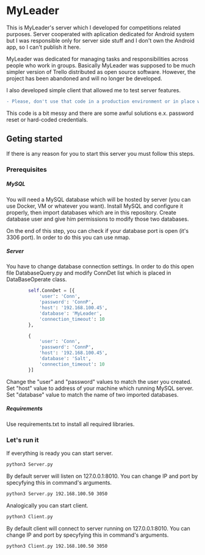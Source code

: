 # MyLeader
This is MyLeader's server which I developed for competitions related purposes. Server cooperated with aplication dedicated for
Android system but I was responsible only for server side stuff and I don't own the Android app, so I can't publish it here.

MyLeader was dedicated for managing tasks and responsibilities across people who work in groups. Basically MyLeader was supposed to
be much simpler version of Trello distributed as open source software. However, the project has been abandoned and will no
longer be developed.

I also developed simple client that allowed me to test server features.

```diff
- Please, don't use that code in a production environment or in place where any security standards are desired. 
```
This code is a bit messy and there are some awful solutions e.x. password reset or hard-coded credentials.

## Geting started
If there is any reason for you to start this server you must follow this steps.

### Prerequisites

##### MySQL
You will need a MySQL database which will be hosted by server (you can use Docker, VM or whatever you want). Install MySQL and
configure it properly, then import databases which are in this repository.
Create database user and give him permissions  to modify those two databases.

On the end of this step, you can check if your database port is open (it's 3306 port). In order to do this you can use nmap.

##### Server
You have to change database connection settings. In order to do this open file DatabaseQuery.py and modify ConnDet list which is placed in DataBaseOperate class.

```python
        self.ConnDet = [{
            'user': 'Conn',
            'password': 'ConnP',
            'host': '192.168.100.45',
            'database': 'MyLeader',
            'connection_timeout': 10
        },

        {
            'user': 'Conn',
            'password': 'ConnP',
            'host': '192.168.100.45',
            'database': 'Salt',
            'connection_timeout': 10
        }]
```

Change the "user" and "password" values to match the user you created. 
Set "host" value to address of your machine which running MySQL server.
Set "database" value to match the name of two imported databases.

##### Requirements
Use requirements.txt to install all required libraries.

### Let's run it
If everything is ready you can start server.

```diff
python3 Server.py
```

By default server will listen on 127.0.0.1:8010.
You can change IP and port by specyfying this in command's arguments.

```diff
python3 Server.py 192.168.100.50 3050
```

Analogically you can start client.

```diff
python3 Client.py
```

By default client will connect to server running on 127.0.0.1:8010.
You can change IP and port by specyfying this in command's arguments.

```diff
python3 Client.py 192.168.100.50 3050
```

